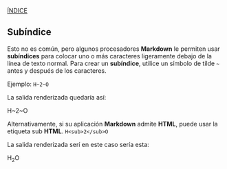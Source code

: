 [ÍNDICE](https://github.com/Zet0699/Guia_markdown/blob/Zet_main/README.md)



## **Subíndice**

Esto no es común, pero algunos procesadores **Markdown** le permiten usar **subíndices** para colocar uno o más caracteres ligeramente debajo de la línea de texto normal. 
Para crear un **subíndice**, utilice un símbolo de tilde `~` antes y después de los caracteres.

Ejemplo:
`H~2~O`

La salida renderizada quedaría así:

H~2~O


Alternativamente, si su aplicación **Markdown** admite **HTML**, puede usar la etiqueta sub **HTML**.
`H<sub>2</sub>O`

La salida renderizada serí en este caso sería esta:

H<sub>2</sub>O




